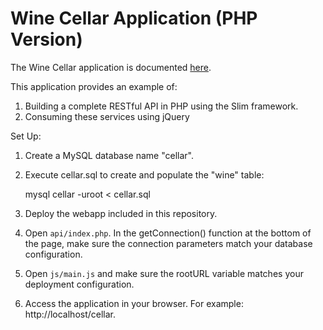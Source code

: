 # Wine Cellar Application (PHP Version) #

The Wine Cellar application is documented [here](http://coenraets.org).

This application provides an example of:

1. Building a complete RESTful API in PHP using the Slim framework.
2. Consuming these services using jQuery

Set Up:

1. Create a MySQL database name "cellar".
2. Execute cellar.sql to create and populate the "wine" table:

	mysql cellar -uroot < cellar.sql

3. Deploy the webapp included in this repository.
4. Open `api/index.php`. In the getConnection() function at the bottom of the page, make sure the connection parameters match your database configuration. 
5. Open `js/main.js` and make sure the rootURL variable matches your deployment configuration.
6. Access the application in your browser. For example: http://localhost/cellar.

